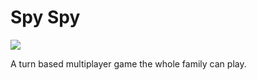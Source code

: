 # Spy Spy

<img src="./documentation/UI/spy.png">

A turn based multiplayer game the whole family can play. 
